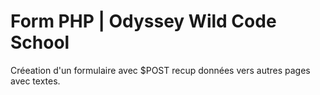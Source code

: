 # Form PHP | Odyssey Wild Code School

Créeation d'un formulaire avec $POST recup données vers autres pages avec textes.
